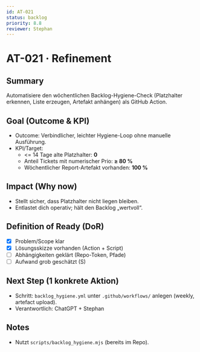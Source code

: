```yaml
---
id: AT-021
status: backlog
priority: 8.8
reviewer: Stephan
---
```


# AT-021 · Refinement

## Summary
Automatisiere den wöchentlichen Backlog-Hygiene-Check (Platzhalter erkennen, Liste erzeugen, Artefakt anhängen) als GitHub Action.

## Goal (Outcome & KPI)
- Outcome: Verbindlicher, leichter Hygiene-Loop ohne manuelle Ausführung.
- KPI/Target:
  - <= 14 Tage alte Platzhalter: **0**
  - Anteil Tickets mit numerischer Prio: **≥ 80 %**
  - Wöchentlicher Report-Artefakt vorhanden: **100 %**

## Impact (Why now)
- Stellt sicher, dass Platzhalter nicht liegen bleiben.
- Entlastet dich operativ; hält den Backlog „wertvoll“.

## Definition of Ready (DoR)
- [x] Problem/Scope klar
- [x] Lösungsskizze vorhanden (Action + Script)
- [ ] Abhängigkeiten geklärt (Repo-Token, Pfade)
- [ ] Aufwand grob geschätzt (S)

## Next Step (1 konkrete Aktion)
- Schritt: `backlog_hygiene.yml` unter `.github/workflows/` anlegen (weekly, artefact upload).
- Verantwortlich: ChatGPT + Stephan

## Notes
- Nutzt `scripts/backlog_hygiene.mjs` (bereits im Repo).
